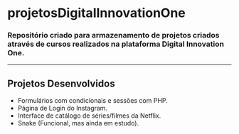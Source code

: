 # **projetosDigitalInnovationOne**

### Repositório criado para armazenamento de projetos criados através de cursos realizados na plataforma Digital Innovation One.
___

## **Projetos Desenvolvidos**

- Formulários com condicionais e sessões com PHP.
- Página de Login do Instagram.
- Interface de catálogo de séries/filmes da Netflix.
- Snake (Funcional, mas ainda em estudo).
